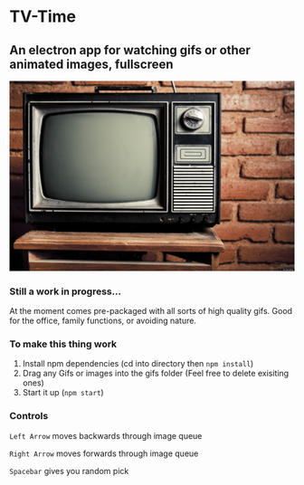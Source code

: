 # TV-Time
## An electron app for watching gifs or other animated images, fullscreen 

![TV](https://raw.githubusercontent.com/teakopp/TV-Time/master/default-images/90s-tv.jpeg)

### Still a work in progress...

At the moment comes pre-packaged with all sorts of high quality gifs.
Good for the office, family functions, or avoiding nature.

### To make this thing work
1. Install npm dependencies (cd into directory then `npm install`)
1. Drag any Gifs or images into the gifs folder (Feel free to delete exisiting ones) 
2. Start it up (`npm start`)

### Controls
`Left Arrow` moves backwards through image queue

`Right Arrow` moves forwards through image queue

`Spacebar` gives you random pick
